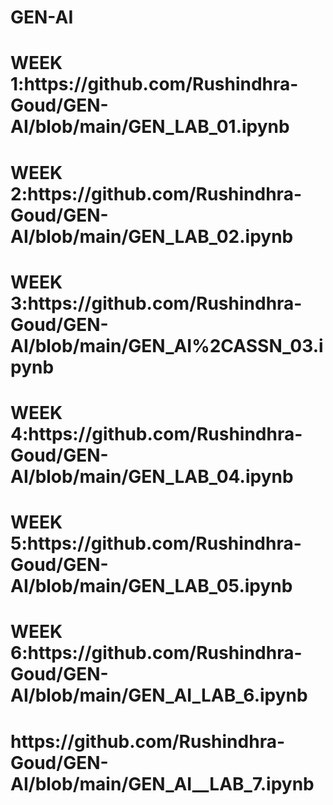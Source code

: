 # GEN-AI
<H1>WEEK 1:https://github.com/Rushindhra-Goud/GEN-AI/blob/main/GEN_LAB_01.ipynb
<BR>
<H1>WEEK 2:https://github.com/Rushindhra-Goud/GEN-AI/blob/main/GEN_LAB_02.ipynb
<BR>
<H1>WEEK 3:https://github.com/Rushindhra-Goud/GEN-AI/blob/main/GEN_AI%2CASSN_03.ipynb
<BR>
<H1>WEEK 4:https://github.com/Rushindhra-Goud/GEN-AI/blob/main/GEN_LAB_04.ipynb
<BR>
<H1>WEEK 5:https://github.com/Rushindhra-Goud/GEN-AI/blob/main/GEN_LAB_05.ipynb
<BR>
<H1>WEEK 6:https://github.com/Rushindhra-Goud/GEN-AI/blob/main/GEN_AI_LAB_6.ipynb
<BR>
<H1>https://github.com/Rushindhra-Goud/GEN-AI/blob/main/GEN_AI__LAB_7.ipynb
<BR>


